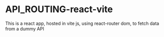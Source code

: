# API_ROUTING-react-vite
 This is a react app, hosted in vite js, using react-router dom, to fetch data from a dummy API
